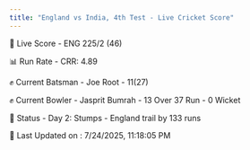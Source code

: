 ```yaml
---
title: "England vs India, 4th Test - Live Cricket Score"
---
```


🔴 Live Score - ENG 225/2 (46)  

📊 Run Rate - CRR: 4.89  

✊ Current Batsman - Joe Root - 11(27)  

✊ Current Bowler - Jasprit Bumrah - 13 Over 37 Run - 0 Wicket  

📑 Status - Day 2: Stumps - England trail by 133 runs

📝 Last Updated on : 7/24/2025, 11:18:05 PM  

